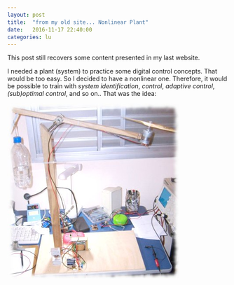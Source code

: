 ```yaml
---
layout: post
title:  "from my old site... Nonlinear Plant"
date:   2016-11-17 22:40:00
categories: lu
---
```


This post still recovers some content presented in my last website.

I needed a plant (system) to practice some digital control concepts. That would
be too easy. So I decided to have a nonlinear one. Therefore, it would be
possible to train with _system identification_, _control_, _adaptive control_,
_(sub)optimal control_, and so on.. That was the idea:

<div class="about-legend">
    <img src="/images/20161112_post/proj_braco.png" />
</div>

